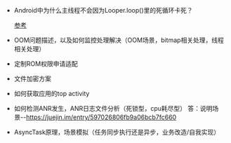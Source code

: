  - Android中为什么主线程不会因为Looper.loop()里的死循环卡死？

   [参考](https://www.zhihu.com/question/34652589/answer/59578531)

 - OOM问题描述，以及如何监控处理解决（OOM场景，bitmap相关处理，线程相关处理）

 - 定制ROM权限申请适配

 - 文件加密方案

 - 如何获取应用的top activity

 - 如何检测ANR发生，ANR日志文件分析（死锁型，cpu耗尽型）
 答：说明场景--https://juejin.im/entry/597026806fb9a06bcb7fc660

 - AsyncTask原理，场景模拟（任务同步执行还是异步，业务改造/自我实现）